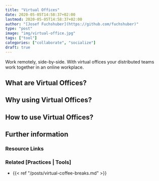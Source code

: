 ```yaml
---
title: "Virtual Offices"
date: 2020-05-05T14:58:37+02:00
lastmod: 2020-05-05T14:58:37+02:00
author: "[Josef Fuchshuber](https://github.com/fuchshuber)"
type: "post"
image: "img/virtual-office.jpg"
tags: ["tool"]
categories: ["collaborate", "socialize"]
draft: true
---
```


Work remotely, side-by-side. With virtual offices your distributed teams work together in an online workplace.
<!--more-->

## What are Virtual Offices?

## Why using Virtual Offices?

## How to use Virtual Offices?

## Further information

### Resource Links

### Related [Practices | Tools]

* {{< ref "/posts/virtual-coffee-breaks.md" >}}